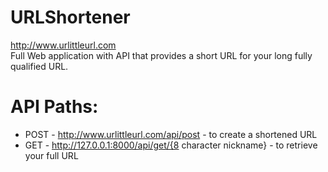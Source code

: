 # URLShortener

http://www.urlittleurl.com  
Full Web application with API that provides a short URL for your long fully qualified URL.  

# API Paths:
- POST - http://www.urlittleurl.com/api/post - to create a shortened URL
- GET - http://127.0.0.1:8000/api/get/{8 character nickname} - to retrieve your full URL

